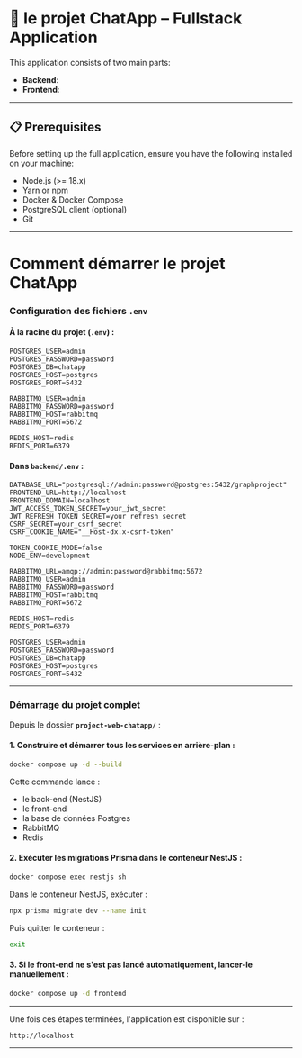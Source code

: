# 🥘 **le projet ChatApp – Fullstack Application**  

This application consists of two main parts:
- **Backend**: 
- **Frontend**: 

---

## 📋 Prerequisites

Before setting up the full application, ensure you have the following installed on your machine:

- Node.js (>= 18.x)
- Yarn or npm
- Docker & Docker Compose
- PostgreSQL client (optional)
- Git

---

# Comment démarrer le projet ChatApp

### Configuration des fichiers `.env`

#### À la racine du projet (`.env`) :

```env
POSTGRES_USER=admin
POSTGRES_PASSWORD=password
POSTGRES_DB=chatapp
POSTGRES_HOST=postgres
POSTGRES_PORT=5432

RABBITMQ_USER=admin
RABBITMQ_PASSWORD=password
RABBITMQ_HOST=rabbitmq
RABBITMQ_PORT=5672

REDIS_HOST=redis
REDIS_PORT=6379
```

#### Dans `backend/.env` :

```env
DATABASE_URL="postgresql://admin:password@postgres:5432/graphproject"
FRONTEND_URL=http://localhost
FRONTEND_DOMAIN=localhost
JWT_ACCESS_TOKEN_SECRET=your_jwt_secret
JWT_REFRESH_TOKEN_SECRET=your_refresh_secret
CSRF_SECRET=your_csrf_secret
CSRF_COOKIE_NAME="__Host-dx.x-csrf-token"

TOKEN_COOKIE_MODE=false
NODE_ENV=development

RABBITMQ_URL=amqp://admin:password@rabbitmq:5672
RABBITMQ_USER=admin
RABBITMQ_PASSWORD=password
RABBITMQ_HOST=rabbitmq
RABBITMQ_PORT=5672

REDIS_HOST=redis
REDIS_PORT=6379

POSTGRES_USER=admin
POSTGRES_PASSWORD=password
POSTGRES_DB=chatapp
POSTGRES_HOST=postgres
POSTGRES_PORT=5432
```

---

### Démarrage du projet complet

Depuis le dossier **`project-web-chatapp/`** :

#### 1. Construire et démarrer tous les services en arrière-plan :

```bash
docker compose up -d --build
```

Cette commande lance :
- le back-end (NestJS)
- le front-end
- la base de données Postgres
- RabbitMQ
- Redis

#### 2. Exécuter les migrations Prisma dans le conteneur NestJS :

```bash
docker compose exec nestjs sh
```

Dans le conteneur NestJS, exécuter :

```bash
npx prisma migrate dev --name init
```

Puis quitter le conteneur :

```bash
exit
```

#### 3. Si le front-end ne s'est pas lancé automatiquement, lancer-le manuellement :

```bash
docker compose up -d frontend
```

---

Une fois ces étapes terminées, l'application est disponible sur :

```
http://localhost
```

---

